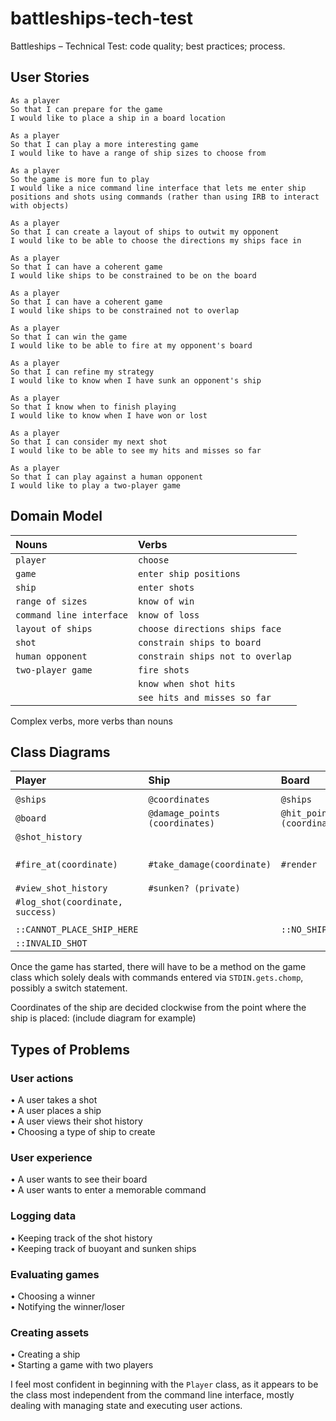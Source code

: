 # battleships-tech-test
Battleships – Technical Test: code quality; best practices; process.

## User Stories

```
As a player
So that I can prepare for the game
I would like to place a ship in a board location

As a player
So that I can play a more interesting game
I would like to have a range of ship sizes to choose from

As a player
So the game is more fun to play
I would like a nice command line interface that lets me enter ship positions and shots using commands (rather than using IRB to interact with objects)

As a player
So that I can create a layout of ships to outwit my opponent
I would like to be able to choose the directions my ships face in

As a player
So that I can have a coherent game
I would like ships to be constrained to be on the board

As a player
So that I can have a coherent game
I would like ships to be constrained not to overlap

As a player
So that I can win the game
I would like to be able to fire at my opponent's board

As a player
So that I can refine my strategy
I would like to know when I have sunk an opponent's ship

As a player
So that I know when to finish playing
I would like to know when I have won or lost

As a player
So that I can consider my next shot
I would like to be able to see my hits and misses so far

As a player
So that I can play against a human opponent
I would like to play a two-player game
```

## Domain Model

| Nouns         | Verbs         |
| :------------ |:--------------|
| `player` | `choose` |
| `game` | `enter ship positions` |
| `ship` | `enter shots` |
| `range of sizes` | `know of win` |
| `command line interface` | `know of loss` |
| `layout of ships` | `choose directions ships face` |
| `shot` | `constrain ships to board` |
| `human opponent` | `constrain ships not to overlap` |
| `two-player game` | `fire shots` |
| | `know when shot hits` |
| | `see hits and misses so far` |

Complex verbs, more verbs than nouns

## Class Diagrams

| Player                                 | Ship                           | Board                       | Game                | ShipCreator                            |
| :------------------------------------- | :----------------------------- | :-------------------------- | :------------------ | :------------------------------------- |
|                                        |                                |                             |                     |                                        |
| `@ships`                               | `@coordinates`                 | `@ships`                    | `@player_one`       | `@ship_types`                          |
| `@board`                               | `@damage_points (coordinates)` | `@hit_points (coordinates)` | `@player_two`       |                                        |
| `@shot_history`                        |                                |                             | `@ship_creator`     |                                        |
|                                        |                                |                             |                     |                                        |
| `#fire_at(coordinate)`                 | `#take_damage(coordinate)`     | `#render`                   | `#execute(command)` | `#create(ship, coordinate, direction)` |
| `#view_shot_history`                   | `#sunken? (private)`           |                             | `#evaluate_winner`  |                                        |
| `#log_shot(coordinate, success)`       |                                |                             |                     |                                        |
|                                        |                                |                             |                     |                                        |
| `::CANNOT_PLACE_SHIP_HERE`             |                                | `::NO_SHIPS_LEFT`           |                     | `::INVALID_SHIP_TYPE`                  |
| `::INVALID_SHOT`                       |                                |                             |                     |                                        |

Once the game has started, there will have to be a method on the game class which solely deals with commands entered via `STDIN.gets.chomp`, possibly a switch statement.

Coordinates of the ship are decided clockwise from the point where the ship is placed: (include diagram for example)

## Types of Problems

### User actions
• A user takes a shot <br/>
• A user places a ship <br/>
• A user views their shot history <br/>
• Choosing a type of ship to create <br/>

### User experience
• A user wants to see their board <br/>
• A user wants to enter a memorable command <br/>

### Logging data
• Keeping track of the shot history <br/>
• Keeping track of buoyant and sunken ships <br/>

### Evaluating games
• Choosing a winner <br/>
• Notifying the winner/loser <br/>

### Creating assets
• Creating a ship <br/>
• Starting a game with two players <br/>

I feel most confident in beginning with the `Player` class, as it appears to be the class most independent from the command line interface, mostly dealing with managing state and executing user actions.